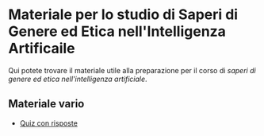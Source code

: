 # Materiale per lo studio di Saperi di Genere ed Etica nell'Intelligenza Artificaile
Qui potete trovare il materiale utile alla preparazione per il corso di _saperi di genere ed etica nell'intelligenza artificiale_.

## Materiale vario
- [Quiz con risposte](/Dati/Studio/III_Anno/SGEIA/Materiale_vario/Quiz_di_SGEIA.pdf)
